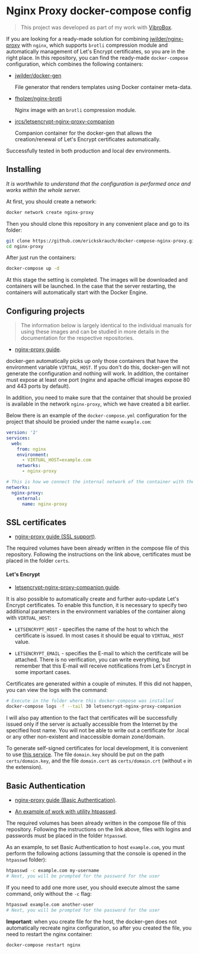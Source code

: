 # Nginx Proxy docker-compose config

> This project was developed as part of my work with [VibroBox](https://github.com/vibrobox).

If you are looking for a ready-made solution for combining [jwilder/nginx-proxy](https://github.com/jwilder/nginx-proxy)
with `nginx`, which supports `brotli` compression module and automatically management of Let's Encrypt
certificates, so you are in the right place. In this repository, you can find the ready-made 
`docker-compose` configuration, which combines the following containers:

* [jwilder/docker-gen](https://github.com/jwilder/docker-gen)

  File generator that renders templates using Docker container meta-data.

* [fholzer/nginx-brotli](https://github.com/fholzer/docker-nginx-brotli)

  Nginx image with an `brotli` compression module.

* [jrcs/letsencrypt-nginx-proxy-companion](https://github.com/JrCs/docker-letsencrypt-nginx-proxy-companion)

  Companion container for the docker-gen that allows the creation/renewal of Let's Encrypt
  certificates automatically.

Successfully tested in both production and local dev environments.

## Installing

_It is worthwhile to understand that the configuration is performed once and works within the whole server._

At first, you should create a network:

```sh
docker network create nginx-proxy
```

Then you should clone this repository in any convenient place and go to its folder:

```sh
git clone https://github.com/erickskrauch/docker-compose-nginx-proxy.git nginx-proxy
cd nginx-proxy
```

After just run the containers:

```sh
docker-compose up -d
```

At this stage the setting is completed. The images will be downloaded and containers will be launched.
In the case that the server restarting, the containers will automatically start with the Docker Engine.

## Configuring projects

> The information below is largely identical to the individual manuals for using these images
  and can be studied in more details in the documentation for the respective repositories.

* [nginx-proxy guide](https://github.com/jwilder/nginx-proxy#usage).

docker-gen automatically picks up only those containers that have the environment variable `VIRTUAL_HOST`.
If you don't do this, docker-gen will not generate the configuration and nothing will work.
In addition, the container must expose at least one port (nginx and apache official images expose
80 and 443 ports by default).

In addition, you need to make sure that the container that should be proxied is available
in the network `nginx-proxy`, which we have created a bit earlier.

Below there is an example of the `docker-compose.yml` configuration for the project that should be proxied
under the name `example.com`:

```yml
version: '2'
services:
  web:
    from: nginx
    environment:
      - VIRTUAL_HOST=example.com
    networks:
      - nginx-proxy

# This is how we connect the internal network of the container with the global one, which we created earlier
networks:
  nginx-proxy:
    external:
      name: nginx-proxy
```

## SSL certificates

* [nginx-proxy guide (SSL support)](https://github.com/jwilder/nginx-proxy#ssl-support).

The required volumes have been already written in the compose file of this repository.
Following the instructions on the link above, certificates must be placed in the folder `certs`.

#### Let's Encrypt

* [letsencrypt-nginx-proxy-companion guide](https://github.com/JrCs/docker-letsencrypt-nginx-proxy-companion).

It is also possible to automatically create and further auto-update Let's Encrypt certificates.
To enable this function, it is necessary to specify two additional parameters in the environment
variables of the container along with `VIRTUAL_HOST`:

* `LETSENCRYPT_HOST` - specifies the name of the host to which the certificate is issued.
  In most cases it should be equal to `VIRTUAL_HOST` value.
 
* `LETSENCRYPT_EMAIL` - specifies the E-mail to which the certificate will be attached.
  There is no verification, you can write everything, but remember that this E-mail will
  receive notifications from Let's Encrypt in some important cases.

Certificates are generated within a couple of minutes. If this did not happen,
you can view the logs with the command:

```sh
# Execute in the folder where this docker-compose was installed
docker-compose logs -f --tail 30 letsencrypt-nginx-proxy-companion
```

I will also pay attention to the fact that certificates will be successfully issued only
if the server is actually accessible from the Internet by the specified host name.
You will not be able to write out a certificate for .local or any other non-existent
and inaccessible domain zone/domain.

To generate self-signed certificates for local development, it is convenient to use
[this service](http://www.selfsignedcertificate.com/). The file `domain.key` should be put
on the path `certs/domain.key`, and the file `domain.cert` as `certs/domain.crt`
(without `e` in the extension).

## Basic Authentication

* [nginx-proxy guide (Basic Authentication)](https://github.com/jwilder/nginx-proxy#basic-authentication-support).

* [An example of work with utility htpasswd](http://www.cyberciti.biz/faq/create-update-user-authentication-files/).

The required volumes has been already written in the compose file of this repository.
Following the instructions on the link above, files with logins and passwords must
be placed in the folder `htpasswd`.

As an example, to set Basic Authentication to host `example.com`, you must perform the
following actions (assuming that the console is opened in the `htpasswd` folder):

```sh
htpasswd -c example.com my-username
# Next, you will be prompted for the password for the user
```

If you need to add one more user, you should execute almost the same command,
only without the `-c` flag:

```sh
htpasswd example.com another-user
# Next, you will be prompted for the password for the user
```

**Important**: when you create file for the host, the docker-gen does not automatically
recreate nginx configuration, so after you created the file, you need to restart the nginx container:

```sh
docker-compose restart nginx
```
